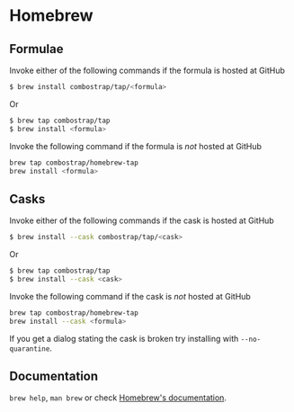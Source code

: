# Homebrew

## Formulae
Invoke either of the following commands if the formula is hosted at GitHub

```sh
$ brew install combostrap/tap/<formula>
```

Or

```sh
$ brew tap combostrap/tap
$ brew install <formula>
```

Invoke the following command if the formula is *not* hosted at GitHub

```sh
brew tap combostrap/homebrew-tap 
brew install <formula>
```

## Casks
Invoke either of the following commands if the cask is hosted at GitHub

```sh
$ brew install --cask combostrap/tap/<cask>
```

Or

```sh
$ brew tap combostrap/tap
$ brew install --cask <cask>
```

Invoke the following command if the cask is *not* hosted at GitHub

```sh
brew tap combostrap/homebrew-tap 
brew install --cask <formula>
```

If you get a dialog stating the cask is broken try installing with `--no-quarantine`.

## Documentation
`brew help`, `man brew` or check [Homebrew's documentation](https://docs.brew.sh).
